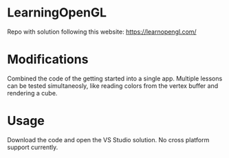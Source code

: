 # LearningOpenGL
Repo with solution following this website: https://learnopengl.com/

# Modifications
Combined the code of the getting started into a single app. Multiple lessons can be tested simultaneosly, like reading colors from the vertex buffer and rendering a cube. 

# Usage
Download the code and open the VS Studio solution. No cross platform support currently.
